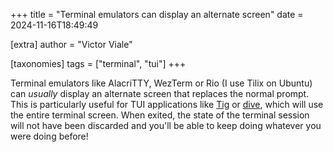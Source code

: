 
+++
title = "Terminal emulators can display an alternate screen"
date = 2024-11-16T18:49:49

[extra]
author = "Victor Viale"

[taxonomies]
tags = ["terminal", "tui"]
+++

Terminal emulators like AlacriTTY, WezTerm or Rio (I use Tilix on Ubuntu) can _usually_ display an alternate screen that replaces the normal prompt. This is particularly useful for TUI applications like [Tig](https://jonas.github.io/tig/) or [dive](https://github.com/wagoodman/dive), which will use the entire terminal screen. When exited, the state of the terminal session will not have been discarded and you'll be able to keep doing whatever you were doing before!
